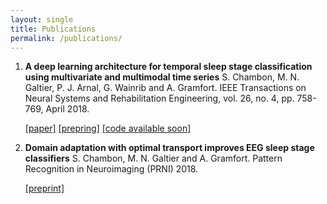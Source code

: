 ```yaml
---
layout: single
title: Publications
permalink: /publications/
---
```


1. **A deep learning architecture for temporal sleep stage classification using multivariate and multimodal time series** S. Chambon, M. N. Galtier, P. J. Arnal, G. Wainrib and A. Gramfort. IEEE Transactions on Neural Systems and Rehabilitation Engineering, vol. 26, no. 4, pp. 758-769, April 2018.

	[[paper]](http://ieeexplore.ieee.org/document/8307462/) [[prepring]](https://arxiv.org/abs/1707.03321) [[code available soon]]()

2. **Domain adaptation with optimal transport improves EEG sleep stage classifiers** S. Chambon, M. N. Galtier and A. Gramfort. Pattern Recognition in Neuroimaging (PRNI) 2018.

	[[preprint]](https://hal.archives-ouvertes.fr/hal-01814190)
